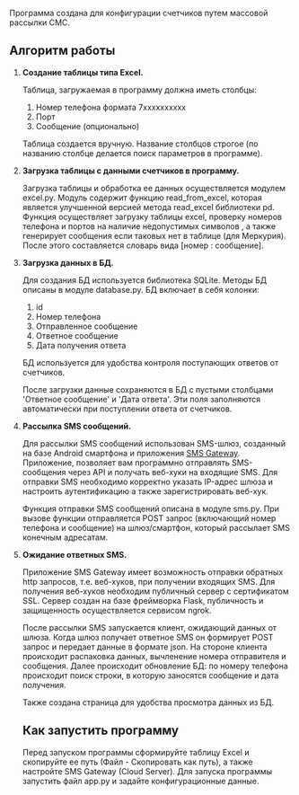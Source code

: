 Программа создана для конфигурации счетчиков путем массовой рассылки СМС.
## Алгоритм работы

1. **Создание таблицы типа Excel.**
    
    Таблица, загружаемая в программу должна иметь столбцы:
    
    1) Номер телефона формата 7xxxxxxxxxx
    2) Порт
    3) Сообщение (опционально)
    
    Таблица создается вручную. Название столбцов строгое (по названию столбце делается поиск параметров в программе).
    
2. **Загрузка таблицы с данными счетчиков в программу.**
    
    Загрузка таблицы и обработка ее данных осуществляется модулем excel.py. Модуль содержит функцию read_from_excel, которая является улучшенной версией метода read_excel библиотеки pd. Функция осуществляет загрузку таблицы excel, проверку номеров телефона и портов на наличие недопустимых символов , а также генерирует сообщения если таковых нет в таблице (для Меркурия). После этого составляется словарь вида [номер : сообщение].
    
3. **Загрузка данных в БД.**
    
    Для создания БД используется библиотека SQLite. Методы БД описаны в модуле database.py. БД включает в себя колонки:
    
    1. id
    2. Номер телефона
    3. Отправленное сообщение
    4. Ответное сообщение
    5. Дата получения ответа
    
    БД используется для удобства контроля поступающих ответов от счетчиков. 
    
    После загрузки данные сохраняются в БД с пустыми столбцами 'Ответное сообщение' и 'Дата ответа'. Эти поля заполняются автоматически при поступлении ответа от счетчиков.
    
4. **Рассылка SMS сообщений.**
    
    Для рассылки SMS сообщений использован SMS-шлюз, созданный на базе Android смартфона и приложения [SMS Gateway](https://docs.sms-gate.app/). Приложение, позволяет вам программно отправлять SMS-сообщения через API и получать веб-хуки на входящие SMS. Для отправки SMS необходимо корректно указать IP-адрес шлюза и настроить аутентификацию а также зарегистрировать веб-хук.
    
    Функция отправки SMS сообщений описана в модуле sms.py. При вызове функции отправляется POST запрос (включающий номер телефона и сообщение) на шлюз/смартфон, который рассылает SMS конечным адресатам.
    
5. **Ожидание ответных SMS.**
    
    Приложение SMS Gateway имеет возможность отправки обратных http запросов, т.е. веб-хуков, при получении входящих SMS. Для получения веб-хуков необходим публичный сервер с сертификатом SSL. Сервер создан на базе фреймворка Flask, публичность и защищенность осуществляется сервисом ngrok.
    
    После рассылки SMS запускается клиент, ожидающий данных от шлюза. Когда шлюз получает ответное SMS он формирует POST запрос и передает данные в формате json. На стороне клиента происходит распаковка данных, вычленение номера отправителя и сообщения. Далее происходит обновление БД: по номеру телефона происходит поиск строки, в которую заносятся сообщение и дата получения.
    
    Также создана страница для удобства просмотра данных из БД.
   ## Как запустить программу
   Перед запуском программы сформируйте таблицу Excel и скопируйте ее путь (Файл - Скопировать как путь), а также настройте SMS Gateway (Cloud Server). Для запуска программы запустить файл app.py и задайте конфигурационные данные.
   

